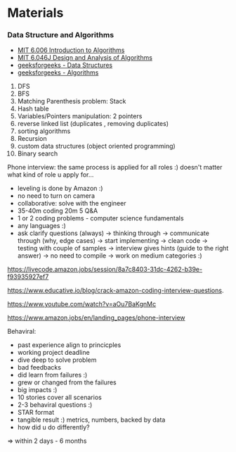 # Materials

### Data Structure and Algorithms
- [MIT 6.006 Introduction to Algorithms](courses/mit_6006.md)
- [MIT 6.046J Design and Analysis of Algorithms](courses/mit_6046.md)
- [geeksforgeeks - Data Structures](https://www.geeksforgeeks.org/data-structures/)
- [geeksforgeeks - Algorithms](https://www.geeksforgeeks.org/fundamentals-of-algorithms/)

1. DFS
2. BFS
3. Matching Parenthesis problem: Stack
4. Hash table
5. Variables/Pointers manipulation: 2 pointers
6. reverse linked list (duplicates , removing duplicates)
7. sorting algorithms 
8. Recursion
9. custom data structures (object oriented programming)
10. Binary search

Phone interview: the same process is applied for all roles :) doesn't matter what kind of role u apply for...

- leveling is done by Amazon :) 
- no need to turn on camera 
- collaborative: solve with the engineer
- 35-40m coding 20m 5 Q&A
- 1 or 2 coding problems - computer science fundamentals
- any languages :) 
- ask clarify questions (always) -> thinking through -> communicate through (why, edge cases) -> start implementing -> clean code -> testing with couple of samples -> interview gives hints (guide to the right answer) -> no need to compile -> work on medium categories :) 

https://livecode.amazon.jobs/session/8a7c8403-31dc-4262-b39e-f93935927ef7

https://www.educative.io/blog/crack-amazon-coding-interview-questions. 

https://www.youtube.com/watch?v=aOu7BaKgnMc

https://www.amazon.jobs/en/landing_pages/phone-interview

Behaviral:
- past experience align to princicples
- working project deadline
- dive deep to solve problem 
- bad feedbacks
- did learn from failures :) 
- grew or changed from the failures
- big impacts :) 
- 10 stories cover all scenarios
- 2-3 behaviral questions :) 
- STAR format
- tangible result :) metrics, numbers, backed by data
- how did u do differently? 

=> within 2 days - 6 months